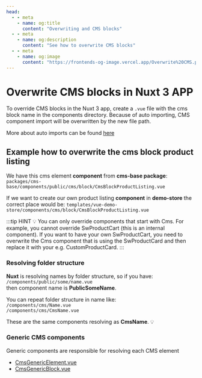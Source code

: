 ```yaml
---
head:
  - - meta
    - name: og:title
      content: "Overwriting and CMS blocks"
  - - meta
    - name: og:description
      content: "See how to overwrite CMS blocks"
  - - meta
    - name: og:image
      content: "https://frontends-og-image.vercel.app/Overwrite%20CMS.png"
---
```


# Overwrite CMS blocks in Nuxt 3 APP

To override CMS blocks in the Nuxt 3 app, create a `.vue` file with the cms block name in the components directory.
Because of auto importing, CMS component import will be overwritten by the new file path.

More about auto imports can be found [here](https://nuxt.com/docs/guide/concepts/auto-imports)

## Example how to overwrite the cms block product listing

We have this cms element **component** from **cms-base package**:  
`packages/cms-base/components/public/cms/block/CmsBlockProductListing.vue`

If we want to create our own product listing **component** in **demo-store** the correct place would be:
`templates/vue-demo-store/components/cms/block/CmsBlockProductListing.vue`

:::tip HINT 💡
You can only override components that start with Cms. For example, you cannot override SwProductCart (this is an internal component). If you want to have your own SwProductCart, you need to overwrite the Cms component that is using the SwProductCard and then replace it with your e.g. CustomProductCard.
:::

### Resolving folder structure

**Nuxt** is resolving names by folder structure, so if you have:  
`/components/public/some/name.vue`  
then component name is **PublicSomeName**.

You can repeat folder structure in name like:  
`/components/cms/Name.vue`  
`/components/cms/CmsName.vue`

These are the same components resolving as **CmsName**. 💡

### Generic CMS components

Generic components are responsible for resolving each CMS element

- [CmsGenericElement.vue](https://github.com/shopware/frontends/blob/main/packages/cms-base/components/public/cms/CmsGenericElement.vue)
- [CmsGenericBlock.vue](https://github.com/shopware/frontends/blob/main/packages/cms-base/components/public/cms/CmsGenericBlock.vue)
